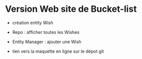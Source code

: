 # Version Web site de Bucket-list

- création entity Wish
- Repo : afficher toutes les Wishes
- Entity Manager : ajouter une Wish

- lien vers la maquette en ligne sur le dépot git

